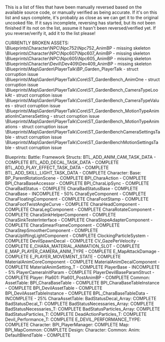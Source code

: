 This is a list of files that have been manually reversed based on the available source code, or manually verified as being accurate.
If it's on this list and says complete, it's probably as close as we can get it to the original uncooked file.
If it says incomplete, reversing has started, but its not been finished
If its not on the list, assume it hasn't been reversed/verified yet. If you reverse/verify it, add it to the list please!

CURRENTLY BROKEN ASSETS:
\Blueprints\Character\NPC\Npc752\Npc752_AnimBP - missing skeleton
\Blueprints\Character\NPC\Npc607\Npc607_AnimBP - missing skeleton
\Blueprints\Character\NPC\Npc605\Npc605_AnimBP - missing skeleton
\Blueprints\Character\Devil\Dev409\Dev409_AnimBP - missing skeleton
\Blueprints\Map\Garden\PlayerTalk\BP_Garden_PlayerTalk - struct corruption issue
\Blueprints\Map\Garden\PlayerTalk\Core\ST_GardenBench_AnimOne - struct corruption issue
\Blueprints\Map\Garden\PlayerTalk\Core\ST_GardenBench_CameraTypeLookAt - struct corruption issue
\Blueprints\Map\Garden\PlayerTalk\Core\ST_GardenBench_CameraTypeValues - struct corruption issue
\Blueprints\Map\Garden\PlayerTalk\Core\ST_GardenBench_MotionTypeAnimationInCameraSetting - struct corruption issue
\Blueprints\Map\Garden\PlayerTalk\Core\ST_GardenBench_MotionTypeAnimations - struct corruption issue
\Blueprints\Map\Garden\PlayerTalk\Core\ST_GardenBenchCameraSettingsTable - struct corruption issue
\Blueprints\Map\Garden\PlayerTalk\Core\ST_GardenBenchMotionSettingsTable - struct corruption issue


Blueprints:
	Battle:
		Framework
			Structs:
				BTL_ADD_ANIM_CAM_TASK_DATA - COMPLETE
				BTL_ADD_DECAL_TASK_DATA - COMPLETE
				BTL_ADD_PLAY_EFFECT_TASK_DATA - COMPLETE
				BTL_ADD_SKILL_LIGHT_TASK_DATA - COMPLETE
	Character:
		Base:
			BP_ParentRotationScene - COMPLETE
			BPI_CharaAction - COMPLETE
			BPI_CharaBaseAccessor - COMPLETE
			BPI_CharaLipSync - COMPLETE
			CharaBadStatus - COMPLETE
			CharaBadStatusBase - COMPLETE
			CharaBase - INCOMPLETE - 50%
			CharaEyeComponent - COMPLETE
			CharaFloatingComponent - COMPLETE
			CharaFootStamp - COMPLETE
			CharaFootTwistAngleCurve - COMPLETE
			CharaHeadComponent - COMPLETE
			CharaLegComponent - COMPLETE
			CharaRotateComponent - COMPLETE
			CharaSinkHelperComponent - COMPLETE
			CharaSinkTesterInterface - COMPLETE
			CharaSlopeAdapterComponent - COMPLETE
			CharaSmearFrameComponent - COMPLETE
			CharaStepSmootherComponent - COMPLETE
			CharaUpliftingLightComponent - COMPLETE
			ClockingParticleSystem - COMPLETE
			DevilSpawnDecal - COMPLETE
			CV_GazePerVelocity - COMPLETE
			E_CHARA_MATERIAL_ANIMATION_SLOT - COMPLETE
			E_MAP_PLAYER_CAMERA_ANIM_TYPE - COMPLETE
			E_MapAttackDamage - COMPLETE
			E_PLAYER_MOVEMENT_STATE - COMPLETE
			MaterialAnimCoreComponent - COMPLETE
			MaterialAnimDecalComponent - COMPLETE
			MaterialAnimSetting_T - COMPLETE
			PlayerBase - INCOMPLETE - 5%
			PlayerCameraInitParam - COMPLETE
			PlayerDevilBaseParamStruct - COMPLETE
		Player:
			Pla601:
				Pla601_PostAnimBP - COMPLETE
	Common:
		AssetTable:
			BPI_CharaBaseTable - COMPLETE
			BPI_CharaBaseTableInstance - COMPLETE
			BPI_DevilAssetTable - COMPLETE
			BPI_DevilAssetTableInstance - COMPLETE
			BPL_CharaBaseTableData - INCOMPLETE - 25%
			CharaAssetTable:
				BadStatusDecal_Array: COMPLETE
				BadStatusDecal_T: COMPLETE
				BadStatusNecessaries_Array: COMPLETE
				BadStatusNecessaries_T: COMPLETE
				BadStatusParticles_Array: COMPLETE
				BadStatusParticles_T: COMPLETE
				DeadActionParticles_T: COMPLETE
				Devil_Performance_T: COMPLETE
				E_DEVIL_PERFORMANCE_TYPE: COMPLETE
		Character:
			BPI_PlayerManager: COMPLETE
	Map:
		BPI_MapCommon: COMPLETE
Design:
	Character:
		Common:
			Anim:
				DefaultBlendTable - COMPLETE